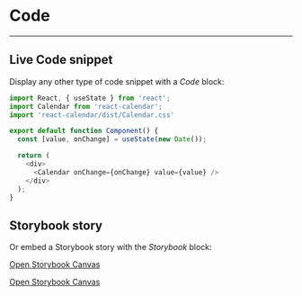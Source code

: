 
# Code

---

## Live Code snippet

Display any other type of code snippet with a *Code* block:

```javascript  
import React, { useState } from 'react';
import Calendar from 'react-calendar';
import 'react-calendar/dist/Calendar.css'

export default function Component() {
  const [value, onChange] = useState(new Date());

  return (
    <div>
      <Calendar onChange={onChange} value={value} />
    </div>
  );
}  
```

## Storybook story

Or embed a Storybook story with the *Storybook* block:

  
[Open Storybook Canvas](https://6195b518b76f57003aa69b4c-ynczzfqqyq.chromatic.com/iframe.html?addons=0&stories=0&panel=false&nav=false&id=navigation-navigation--right-click-links&full=1&viewMode=story)  


  
[Open Storybook Canvas](https://6195b518b76f57003aa69b4c-ynczzfqqyq.chromatic.com?addons=1&stories=0&panel=true&nav=false&path=%2Fstory%2Fsurfaces-modals--default)  
